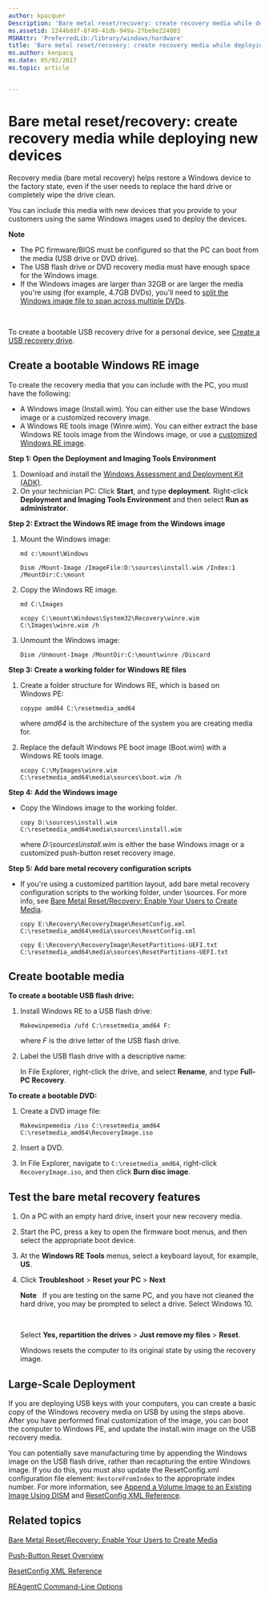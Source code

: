 ```yaml
---
author: kpacquer
Description: 'Bare metal reset/recovery: create recovery media while deploying new devices'
ms.assetid: 2244bddf-8f49-41db-949a-2fbe9e224003
MSHAttr: 'PreferredLib:/library/windows/hardware'
title: 'Bare metal reset/recovery: create recovery media while deploying new devices'
ms.author: kenpacq
ms.date: 05/02/2017
ms.topic: article


---
```


# Bare metal reset/recovery: create recovery media while deploying new devices


Recovery media (bare metal recovery) helps restore a Windows device to the factory state, even if the user needs to replace the hard drive or completely wipe the drive clean.

You can include this media with new devices that you provide to your customers using the same Windows images used to deploy the devices.

**Note**  
-   The PC firmware/BIOS must be configured so that the PC can boot from the media (USB drive or DVD drive).
-   The USB flash drive or DVD recovery media must have enough space for the Windows image.
-   If the Windows images are larger than 32GB or are larger the media you're using (for example, 4.7GB DVDs), you'll need to [split the Windows image file to span across multiple DVDs](split-a-windows-image--wim--file-to-span-across-multiple-dvds.md).

 

To create a bootable USB recovery drive for a personal device, see [Create a USB recovery drive](http://go.microsoft.com/fwlink/p/?linkid=296450).

## <span id="CreateMedia"></span><span id="createmedia"></span><span id="CREATEMEDIA"></span>Create a bootable Windows RE image


To create the recovery media that you can include with the PC, you must have the following:

-   A Windows image (Install.wim). You can either use the base Windows image or a customized recovery image.
-   A Windows RE tools image (Winre.wim). You can either extract the base Windows RE tools image from the Windows image, or use a [customized Windows RE image](customize-windows-re.md).

**Step 1: Open the Deployment and Imaging Tools Environment**

1.  Download and install the [Windows Assessment and Deployment Kit (ADK)](http://go.microsoft.com/fwlink/?LinkId=526803).
2.  On your technician PC: Click **Start**, and type **deployment**. Right-click **Deployment and Imaging Tools Environment** and then select **Run as administrator**.

**Step 2: Extract the Windows RE image from the Windows image**

1.  Mount the Windows image:

    ```
    md c:\mount\Windows

    Dism /Mount-Image /ImageFile:D:\sources\install.wim /Index:1 /MountDir:C:\mount
    ```

2.  Copy the Windows RE image.

    ```
    md C:\Images

    xcopy C:\mount\Windows\System32\Recovery\winre.wim C:\Images\winre.wim /h
    ```

3.  Unmount the Windows image:

    ```
    Dism /Unmount-Image /MountDir:C:\mount\winre /Discard
    ```

**Step 3: Create a working folder for Windows RE files**

1.  Create a folder structure for Windows RE, which is based on Windows PE:

    ```
    copype amd64 C:\resetmedia_amd64
    ```

    where *amd64* is the architecture of the system you are creating media for.

2.  Replace the default Windows PE boot image (Boot.wim) with a Windows RE tools image.

    ```
    xcopy C:\MyImages\winre.wim C:\resetmedia_amd64\media\sources\boot.wim /h
    ```

**Step 4: Add the Windows image**

-   Copy the Windows image to the working folder.

    ```
    copy D:\sources\install.wim C:\resetmedia_amd64\media\sources\install.wim
    ```

    where *D:\\sources\\install.wim* is either the base Windows image or a customized push-button reset recovery image.

**Step 5: Add bare metal recovery configuration scripts**

-   If you're using a customized partition layout, add bare metal recovery configuration scripts to the working folder, under \\sources. For more info, see [Bare Metal Reset/Recovery: Enable Your Users to Create Media](bare-metal-resetrecovery-enable-your-users-to-create-media-and-to-recover-hard-drive-space.md).

    ```
    copy E:\Recovery\RecoveryImage\ResetConfig.xml C:\resetmedia_amd64\media\sources\ResetConfig.xml

    copy E:\Recovery\RecoveryImage\ResetPartitions-UEFI.txt C:\resetmedia_amd64\media\sources\ResetPartitions-UEFI.txt
    ```

## <span id="Create_bootable_media"></span><span id="create_bootable_media"></span><span id="CREATE_BOOTABLE_MEDIA"></span>Create bootable media


**To create a bootable USB flash drive:**

1.  Install Windows RE to a USB flash drive:

    ```
    Makewinpemedia /ufd C:\resetmedia_amd64 F:
    ```

    where *F* is the drive letter of the USB flash drive.

2.  Label the USB flash drive with a descriptive name:

    In File Explorer, right-click the drive, and select **Rename**, and type **Full-PC Recovery**.

**To create a bootable DVD:**

1.  Create a DVD image file:

    ```
    Makewinpemedia /iso C:\resetmedia_amd64 C:\resetmedia_amd64\RecoveryImage.iso
    ```

2.  Insert a DVD.
3.  In File Explorer, navigate to `C:\resetmedia_amd64`, right-click `RecoveryImage.iso`, and then click **Burn disc image**.

## <span id="Test_the_bare_metal_recovery_features"></span><span id="test_the_bare_metal_recovery_features"></span><span id="TEST_THE_BARE_METAL_RECOVERY_FEATURES"></span>Test the bare metal recovery features


1.  On a PC with an empty hard drive, insert your new recovery media.
2.  Start the PC, press a key to open the firmware boot menus, and then select the appropriate boot device.
3.  At the **Windows RE Tools** menus, select a keyboard layout, for example, **US**.
4.  Click **Troubleshoot** &gt; **Reset your PC** &gt; **Next**

    **Note**  
    If you are testing on the same PC, and you have not cleaned the hard drive, you may be prompted to select a drive. Select Windows 10.

     

    Select **Yes, repartition the drives** &gt; **Just remove my files** &gt; **Reset**.

    Windows resets the computer to its original state by using the recovery image.

## <span id="Large-Scale_Deployment"></span><span id="large-scale_deployment"></span><span id="LARGE-SCALE_DEPLOYMENT"></span>Large-Scale Deployment


If you are deploying USB keys with your computers, you can create a basic copy of the Windows recovery media on USB by using the steps above. After you have performed final customization of the image, you can boot the computer to Windows PE, and update the install.wim image on the USB recovery media.

You can potentially save manufacturing time by appending the Windows image on the USB flash drive, rather than recapturing the entire Windows image. If you do this, you must also update the ResetConfig.xml configuration file element: `RestoreFromIndex` to the appropriate index number. For more information, see [Append a Volume Image to an Existing Image Using DISM](append-a-volume-image-to-an-existing-image-using-dism--s14.md) and [ResetConfig XML Reference](resetconfig-xml-reference-s14.md).

## <span id="related_topics"></span>Related topics


[Bare Metal Reset/Recovery: Enable Your Users to Create Media](bare-metal-resetrecovery-enable-your-users-to-create-media-and-to-recover-hard-drive-space.md)

[Push-Button Reset Overview](push-button-reset-overview.md)

[ResetConfig XML Reference](resetconfig-xml-reference-s14.md)

[REAgentC Command-Line Options](reagentc-command-line-options.md)

 

 






